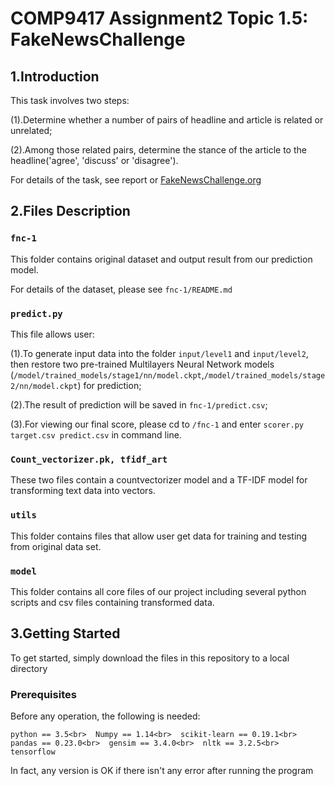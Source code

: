 
COMP9417 Assignment2 Topic 1.5: FakeNewsChallenge
===
1.Introduction
---
This task involves two steps: 

(1).Determine whether a number of pairs of headline and article is related or unrelated;

(2).Among those related pairs, determine the stance of the article to the headline('agree', 'discuss' or 'disagree').

For details of the task, see report or [FakeNewsChallenge.org](http://fakenewschallenge.org)

2.Files Description
---
### `fnc-1`

This folder contains original dataset and output result from our prediction model.

For details of the dataset, please see `fnc-1/README.md`
 
### `predict.py`

This file allows user:

(1).To generate input data into the folder `input/level1` and `input/level2`, then restore two pre-trained Multilayers Neural Network models (`/model/trained_models/stage1/nn/model.ckpt`,`/model/trained_models/stage2/nn/model.ckpt`) for prediction;

(2).The result of prediction will be saved in `fnc-1/predict.csv`;

(3).For viewing our final score, please cd to `/fnc-1` and enter `scorer.py target.csv predict.csv` in command line.

### `Count_vectorizer.pk, tfidf_art`

These two files contain a countvectorizer model and a TF-IDF model for transforming text data into vectors.

### `utils`

This folder contains files that allow user get data for training and testing from original data set.

### `model`

This folder contains all core files of our project including several python scripts and csv files containing transformed data.

3.Getting Started
---
To get started, simply download the files in this repository to a local directory

### Prerequisites

Before any operation, the following is needed:

`
python == 3.5<br> 
Numpy == 1.14<br> 
scikit-learn == 0.19.1<br> 
pandas == 0.23.0<br> 
gensim == 3.4.0<br> 
nltk == 3.2.5<br> 
tensorflow
`

In fact, any version is OK if there isn't any error after running the program
